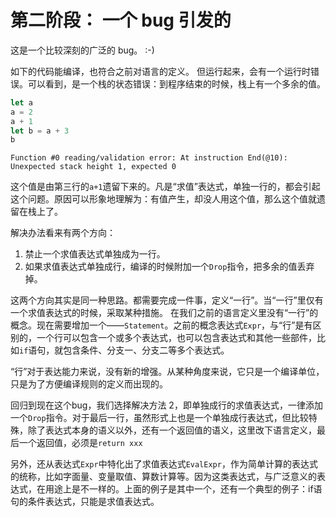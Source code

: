# 第二阶段： 一个 bug 引发的

这是一个比较深刻的广泛的 bug。 :-)

如下的代码能编译，也符合之前对语言的定义。
但运行起来，会有一个运行时错误。可以看到，是一个栈的状态错误：到程序结束的时候，栈上有一个多余的值。

```javascript
let a
a = 2
a + 1
let b = a + 3
b
```

```
Function #0 reading/validation error: At instruction End(@10): Unexpected stack height 1, expected 0
```

这个值是由第三行的`a+1`遗留下来的。凡是“求值”表达式，单独一行的，都会引起这个问题。原因可以形象地理解为：有值产生，却没人用这个值，那么这个值就遗留在栈上了。

解决办法看来有两个方向：

1. 禁止一个求值表达式单独成为一行。
2. 如果求值表达式单独成行，编译的时候附加一个`Drop`指令，把多余的值丢弃掉。

这两个方向其实是同一种思路。都需要完成一件事，定义“一行”。当“一行”里仅有一个求值表达式的时候，采取某种措施。
在我们之前的语言定义里没有“一行”的概念。现在需要增加一个——`Statement`。之前的概念表达式`Expr`，与“行”是有区别的，一个行可以包含一个或多个表达式，也可以包含表达式和其他一些部件，比如`if`语句，就包含条件、分支一、分支二等多个表达式。

“行”对于表达能力来说，没有新的增强。从某种角度来说，它只是一个编译单位，只是为了方便编译规则的定义而出现的。

回归到现在这个bug，我们选择解决方法 2，即单独成行的求值表达式，一律添加一个`Drop`指令。对于最后一行，虽然形式上也是一个单独成行表达式，但比较特殊，除了表达式本身的语义以外，还有一个返回值的语义，这里改下语言定义，最后一个返回值，必须是`return xxx`

另外，还从表达式`Expr`中特化出了求值表达式`EvalExpr`，作为简单计算的表达式的统称，比如字面量、变量取值、算数计算等。因为这类表达式，与广泛意义的表达式，在用途上是不一样的。上面的例子是其中一个，还有一个典型的例子：if语句的条件表达式，只能是求值表达式。



